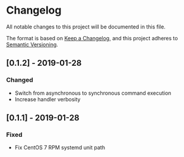 # Changelog

All notable changes to this project will be documented in this file.

The format is based on [Keep a Changelog](https://keepachangelog.com/en/1.0.0/),
and this project adheres to [Semantic Versioning](https://semver.org/spec/v2.0.0.html).

## [0.1.2] - 2019-01-28

### Changed

- Switch from asynchronous to synchronous command execution
- Increase handler verbosity

## [0.1.1] - 2019-01-28

### Fixed

- Fix CentOS 7 RPM systemd unit path
